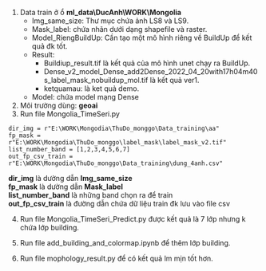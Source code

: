 1. Data train ở ổ **ml_data\DucAnh\WORK\Mongolia**
    - Img_same_size: Thư mục chứa ảnh LS8 và LS9.
    - Mask_label: chứa nhãn dưới dạng shapefile và raster.
    - Model_RiengBuildUp: Cần tạo một mô hình riêng về BuildUp để kết quả đk tốt.
    - Result: 
        - Buildiup_result.tif là kết quả của mô hình unet chạy ra BuildUp.
        - Dense_v2_model_Dense_add2Dense_2022_04_20with17h04m40s_label_mask_nobuildup_mol.tif là kết quả ver1.
        - ketquamau: là ket quả demo.
    - Model: chứa model mạng Dense 
2. Môi trường dùng: **geoai**
3. Run file Mongolia_TimeSeri.py
```
dir_img = r"E:\WORK\Mongodia\ThuDo_monggo\Data_training\aa"
fp_mask = r"E:\WORK\Mongodia\ThuDo_monggo\label_mask\label_mask_v2.tif"
list_number_band = [1,2,3,4,5,6,7]
out_fp_csv_train = r"E:\WORK\Mongodia\ThuDo_monggo\Data_training\dung_4anh.csv"
```

**dir_img** là dường dẫn **Img_same_size**\
**fp_mask** là dường dẫn **Mask_label**\
**list_number_band** là những band chọn ra để train\
**out_fp_csv_train** là đường dẫn chứa dữ liệu train đk lưu vào file csv

4. Run file Mongolia_TimeSeri_Predict.py được kết quả là 7 lớp nhưng k chứa lớp building.

5. Run file add_building_and_colormap.ipynb để thêm lớp building.

6. Run file mophology_result.py để có kết quả lm mịn tốt hơn.
